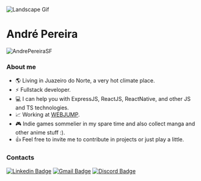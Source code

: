 ![Landscape Gif](https://media.giphy.com/media/NKEt9elQ5cR68/giphy.gif)

# André Pereira
<img src="https://github-readme-stats.vercel.app/api?username=AndrePereiraSF&show_icons=true&count_private=true&theme=radical" alt="AndrePereiraSF" />

### About me
- 🌎 Living in Juazeiro do Norte, a very hot climate place.
- ⚡ Fullstack developer.
- 💻 I can help you with ExpressJS, ReactJS, ReactNative, and other JS and TS technologies.
- 📈 Working at [WEBJUMP](https://webjump.com.br).
- 🎮 Indie games sommelier in my spare time and also collect manga and other anime stuff :).
- 👍 Feel free to invite me to contribute in projects or just play a little.


### Contacts
[![Linkedin Badge](https://img.shields.io/badge/-Andre%20Pereira-0077B5?style=flat-square&logo=Linkedin&logoColor=white&link=https://www.linkedin.com/in/andre-pereira-63673a77/)](https://www.linkedin.com/in/andre-pereira-63673a77/) 
[![Gmail Badge](https://img.shields.io/badge/-contato.andrepsf@gmail.com-D14836?style=flat-square&logo=gmail&logoColor=white&link=mailto:contato.andrepsf@gmail.com)](mailto:contato.andrepsf@gmail.com)
[![Discord Badge](https://img.shields.io/badge/-Darkzuz%235467-7289DA?style=flat-square&logo=discord&logoColor=white&link=https://discord.com/)](https://discord.com/)
